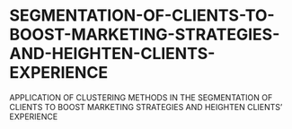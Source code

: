 # SEGMENTATION-OF-CLIENTS-TO-BOOST-MARKETING-STRATEGIES-AND-HEIGHTEN-CLIENTS-EXPERIENCE
APPLICATION OF CLUSTERING METHODS IN THE SEGMENTATION OF CLIENTS TO BOOST MARKETING STRATEGIES AND HEIGHTEN CLIENTS’ EXPERIENCE
